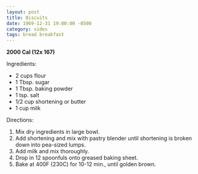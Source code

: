 ```yaml
---
layout: post
title: Biscuits
date: 1969-12-31 19:00:00 -0500
category: sides
tags: bread breakfast
---
```

<b>2000 Cal (12x 167)</b>
  
Ingredients:  
<ul>
 	<li>2 cups flour</li>
 	<li>1 Tbsp. sugar</li>
 	<li>1 Tbsp. baking powder</li>
 	<li>1 tsp. salt</li>
 	<li>1/2 cup shortening or butter</li>
 	<li>1 cup milk</li>
</ul>
Directions:  
<ol>
 	<li>Mix dry ingredients in large bowl.</li>
 	<li>Add shortening and mix with pastry blender until shortening is broken down into pea-sized lumps.</li>
 	<li>Add milk and mix thoroughly.</li>
 	<li>Drop in 12 spoonfuls onto greased baking sheet.</li>
 	<li>Bake at 400F (230C) for 10-12 min., until golden brown.</li>
</ol>
